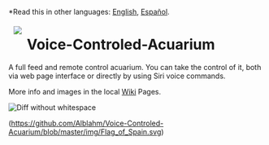 *Read this in other languages: [English](README.en.md), [Español](README.es.md).

<a href="https://github.com/Alblahm/Voice-Controled-Acuarium/blob/master/img/Flag_of_Spain.svg"><img src="https://github.com/Alblahm/Voice-Controled-Acuarium/blob/master/img/Flag_of_Spain.svg" align="left" hspace="10" vspace="6"></a>

# Voice-Controled-Acuarium
A full feed and remote control acuarium. You can take the control of it, both via web page interface or directly by using Siri voice commands.

More info and images in the local [Wiki](https://github.com/Alblahm/Voice-Controled-Acuarium/wiki) Pages.


![Diff without whitespace](https://camo.githubusercontent.com/797184940defadec00393e6559b835358a863eeb/68747470733a2f2f6769746875622d696d616765732e73332e616d617a6f6e6177732e636f6d2f626c6f672f323031312f736563726574732f776869746573706163652e706e67)


(https://github.com/Alblahm/Voice-Controled-Acuarium/blob/master/img/Flag_of_Spain.svg)

